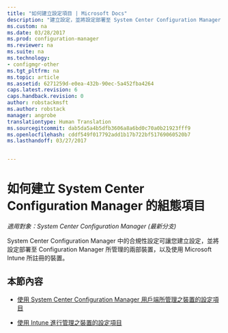 ```yaml
---
title: "如何建立設定項目 | Microsoft Docs"
description: "建立設定，並將設定部署至 System Center Configuration Manager 所管理的裝置以及使用 Microsoft Intune 所註冊的裝置。"
ms.custom: na
ms.date: 03/28/2017
ms.prod: configuration-manager
ms.reviewer: na
ms.suite: na
ms.technology:
- configmgr-other
ms.tgt_pltfrm: na
ms.topic: article
ms.assetid: 6271259d-e0ea-432b-90ec-5a452fba4264
caps.latest.revision: 6
caps.handback.revision: 0
author: robstackmsft
ms.author: robstack
manager: angrobe
translationtype: Human Translation
ms.sourcegitcommit: dab5da5a4b5dfb3606a8a6bd0c70a0b21923fff9
ms.openlocfilehash: cddf549f017792add1b17b722bf51769060520b7
ms.lasthandoff: 03/27/2017


---
```

# <a name="how-to-create-configuration-items-in-system-center-configuration-manager"></a>如何建立 System Center Configuration Manager 的組態項目

*適用對象：System Center Configuration Manager (最新分支)*

System Center Configuration Manager 中的合規性設定可讓您建立設定，並將設定部署至 Configuration Manager 所管理的兩部裝置，以及使用 Microsoft Intune 所註冊的裝置。  

## <a name="in-this-section"></a>本節內容  

-   [使用 System Center Configuration Manager 用戶端所管理之裝置的設定項目](../../compliance/deploy-use/configuration-items-for-devices-managed-with-the-client.md)  

-   [使用 Intune 進行管理之裝置的設定項目](../../compliance/deploy-use/configuration-items-for-devices-managed-without-the-client.md)  

